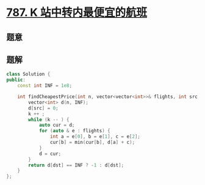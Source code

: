 #  [787. K 站中转内最便宜的航班](https://leetcode-cn.com/problems/cheapest-flights-within-k-stops/)

## 题意



## 题解



```c++
class Solution {
public:
    const int INF = 1e8;

    int findCheapestPrice(int n, vector<vector<int>>& flights, int src, int dst, int k) {
        vector<int> d(n, INF);
        d[src] = 0;
        k ++ ;
        while (k -- ) {
            auto cur = d;
            for (auto & e : flights) {
                int a = e[0], b = e[1], c = e[2];
                cur[b] = min(cur[b], d[a] + c);
            }
            d = cur;
        }
        return d[dst] == INF ? -1 : d[dst];
    }
};
```



```python3

```

